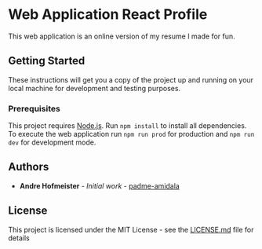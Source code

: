 # Web Application React Profile

This web application is an online version of my resume I made for fun.

## Getting Started

These instructions will get you a copy of the project up and running on your local machine for development and testing purposes.

### Prerequisites

This project requires [Node.js](https://github.com/nodejs/node). Run `npm install` to install all dependencies. To execute the web application run `npm run prod` for production and `npm run dev` for development mode.

## Authors

* **Andre Hofmeister** - *Initial work* - [padme-amidala](https://github.com/padme-amidala/)

## License

This project is licensed under the MIT License - see the [LICENSE.md](LICENSE.md) file for details
